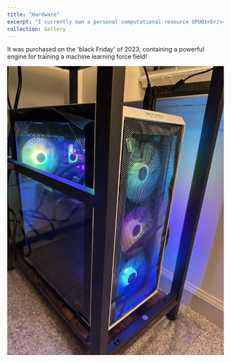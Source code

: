 ```yaml
---
title: "Hardware"
excerpt: "I currently own a personal computational resource GPU01<br/><img src="./gpu01.jpg" />"
collection: Gallery
---
```


It was purchased on the 'black Friday' of 2023, containing a powerful engine for training a machine learning force field!



<img src="./gpu01.jpg" />

